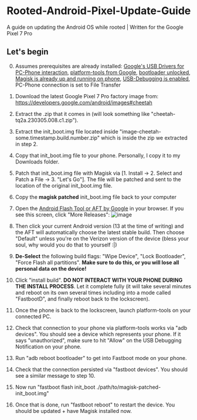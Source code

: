 # Rooted-Android-Pixel-Update-Guide
A guide on updating the Android OS while rooted | Written for the Google Pixel 7 Pro

## Let's begin

0. Assumes prerequisites are already installed: [Google's USB Drivers for PC-Phone interaction](https://developer.android.com/studio/run/win-usb), [platform-tools from Google](https://developer.android.com/tools/releases/platform-tools), [bootloader unlocked, Magisk is already up and running on phone](https://forum.xda-developers.com/t/june-20-2023-tq3a-230605-012-a1-verizon-mvnos-june-13-2023-tq3a-230605-012-global-unlock-bootloader-root-pixel-7-pro-cheetah-safetynet.4502805/), [USB-Debugging is enabled](https://www.howtogeek.com/129728/how-to-enable-developer-options-menu-and-enable-and-usb-debugging-on-android/), PC-Phone connection is set to File Transfer

1. Download the latest Google Pixel 7 Pro factory image from: https://developers.google.com/android/images#cheetah

2. Extract the .zip that it comes in (will look something like "cheetah-tq2a.230305.008.c1.zip"). 

3. Extract the init_boot.img file located inside "image-cheetah-some.timestamp.build.number.zip" which is inside the zip we extracted in step 2.

4. Copy that init_boot.img file to your phone. Personally, I copy it to my Downloads folder.

5. Patch that init_boot.img file with Magisk via [1. Install -> 2. Select and Patch a File -> 3. "Let's Go"]. The file will be patched and sent to the location of the original init_boot.img file.

6. Copy the **magisk patched** init_boot.img file back to your computer

7. Open the [Android Flash Tool or AFT by Google](flash.android.com) in your browser. If you see this screen, click "More Releases": ![image](https://github.com/pritster5/Rooted-Android-Pixel-Update-Guide/assets/7132319/0f810a3d-a848-45d6-8872-7e0f96eb0e21)

8. Then click your current Android version (13 at the time of writing) and the AFT will automatically choose the latest stable build. Then choose "Default" unless you're on the Verizon version of the device (bless your soul, why would you do that to yourself :|) 

9. **De-Select** the following build flags: "Wipe Device", "Lock Bootloader", "Force Flash all partitions". **Make sure to do this, or you will lose all personal data on the device!**

10. Click "install build". **DO NOT INTERACT WITH YOUR PHONE DURING THE INSTALL PROCESS**. Let it complete fully (it will take several minutes and reboot on its own several times including into a mode called "FastbootD", and finally reboot back to the lockscreen).

11. Once the phone is back to the lockscreen, launch platform-tools on your connected PC.

12. Check that connection to your phone via platform-tools works via "adb devices". You should see a device which represents your phone. If it says "unauthorized", make sure to hit "Allow" on the USB Debugging Notification on your phone.

13. Run "adb reboot bootloader" to get into Fastboot mode on your phone. 

14. Check that the connection persisted via "fastboot devices". You should see a similar message to step 10.

15. Now run "fastboot flash init_boot ./path/to/magisk-patched-init_boot.img"

16. Once that is done, run "fastboot reboot" to restart the device. You should be updated + have Magisk installed now.
